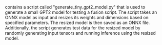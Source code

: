 contains a script called "generate_tiny_gpt2_model.py" that is used to generate a small GPT2 model for testing a fusion script. The script takes an ONNX model as input and resizes its weights and dimensions based on specified parameters. The resized model is then saved as an ONNX file. Additionally, the script generates test data for the resized model by randomly generating input tensors and running inference using the resized model.